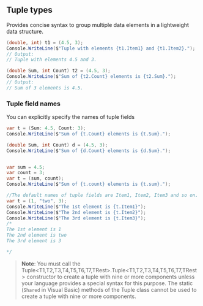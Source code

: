 ## Tuple types
Provides concise syntax to group multiple data elements in a lightweight data structure.

```cs
(double, int) t1 = (4.5, 3);
Console.WriteLine($"Tuple with elements {t1.Item1} and {t1.Item2}.");
// Output:
// Tuple with elements 4.5 and 3.

(double Sum, int Count) t2 = (4.5, 3);
Console.WriteLine($"Sum of {t2.Count} elements is {t2.Sum}.");
// Output:
// Sum of 3 elements is 4.5.
```

### Tuple field names
You can explicitly specify the names of tuple fields
```cs
var t = (Sum: 4.5, Count: 3);
Console.WriteLine($"Sum of {t.Count} elements is {t.Sum}.");

(double Sum, int Count) d = (4.5, 3);
Console.WriteLine($"Sum of {d.Count} elements is {d.Sum}.");


var sum = 4.5;
var count = 3;
var t = (sum, count);
Console.WriteLine($"Sum of {t.count} elements is {t.sum}.");

//The default names of tuple fields are Item1, Item2, Item3 and so on.
var t = (1, "two", 3);
Console.WriteLine($"The 1st element is {t.Item1}");
Console.WriteLine($"The 2nd element is {t.Item2}");
Console.WriteLine($"The 3rd element is {t.Item3}");
/*
The 1st element is 1
The 2nd element is two
The 3rd element is 3

*/
```

> **Note**: You must call the Tuple<T1,T2,T3,T4,T5,T6,T7,TRest>.Tuple<T1,T2,T3,T4,T5,T6,T7,TRest> constructor to create a tuple with nine or more components unless your language provides a special syntax for this purpose. The static (`Shared` in Visual Basic) methods of the Tuple class cannot be used to create a tuple with nine or more components.
